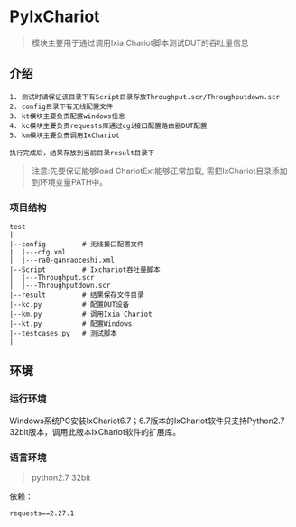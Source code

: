 # PyIxChariot

> 模块主要用于通过调用Ixia Chariot脚本测试DUT的吞吐量信息

## 介绍

````text
1. 测试时请保证该目录下有Script目录存放Throughput.scr/Throughputdown.scr
2. config目录下有无线配置文件
3. kt模块主要负责配置windows信息
4. kc模块主要负责requests库通过cgi接口配置路由器DUT配置
5. km模块主要负责调用IxChariot

执行完成后，结果存放到当前目录result目录下
````
> 注意:先要保证能够load ChariotExt能够正常加载, 需把IxChariot目录添加到环境变量PATH中。

### 项目结构

````text
test
|
|--config	      # 无线接口配置文件
|  |---cfg.xml
│  |---ra0-ganraoceshi.xml
|--Script	      # Ixchariot吞吐量脚本
│  |---Throughput.scr
│  |---Throughputdown.scr
|--result	      # 结果保存文件目录
|--kc.py          # 配置DUT设备
|--km.py          # 调用Ixia Chariot
|--kt.py          # 配置Windows
|--testcases.py	  # 测试脚本
|
````

## 环境

### 运行环境

Windows系统PC安装IxChariot6.7；6.7版本的IxChariot软件只支持Python2.7 32bit版本，调用此版本IxChariot软件的扩展库。

### 语言环境

> python2.7 32bit

依赖：
````text
requests==2.27.1
````
